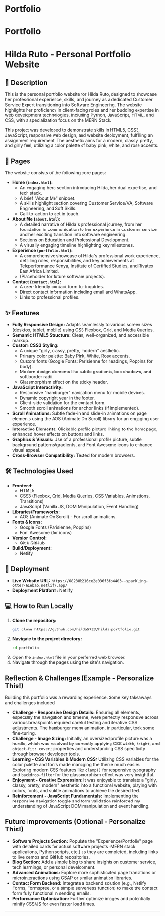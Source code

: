 # Portfolio
# Portfolio
# Hilda Ruto - Personal Portfolio Website

## 📜 Description

This is the personal portfolio website for Hilda Ruto, designed to showcase her professional experience, skills, and journey as a dedicated Customer Service Expert transitioning into Software Engineering. The website highlights her proficiency in client-facing roles and her budding expertise in web development technologies, including Python, JavaScript, HTML, and CSS, with a specialization focus on the MERN Stack.

This project was developed to demonstrate skills in HTML5, CSS3, JavaScript, responsive web design, and website deployment, fulfilling an assignment requirement. The aesthetic aims for a modern, classy, pretty, and girly feel, utilizing a color palette of baby pink, white, and rose accents.

## 📄 Pages

The website consists of the following core pages:

*   **Home (`index.html`):**
    *   An engaging hero section introducing Hilda, her dual expertise, and tech stack.
    *   A brief "About Me" snippet.
    *   A skills highlight section covering Customer Service/VA, Software Engineering, and Soft Skills.
    *   Call-to-action to get in touch.
*   **About Me (`about.html`):**
    *   A detailed narrative of Hilda's professional journey, from her foundation in communication to her experience in customer service and her exciting transition into software engineering.
    *   Sections on Education and Professional Development.
    *   A visually engaging timeline highlighting key milestones.
*   **Experience (`portfolio.html`):**
    *   A comprehensive showcase of Hilda's professional work experience, detailing roles, responsibilities, and key achievements at Teleperformance Kenya, Institute of Certified Studies, and Rivatex East Africa Limited.
    *   (Placeholder for future software projects).
*   **Contact (`contact.html`):**
    *   A user-friendly contact form for inquiries.
    *   Direct contact information including email and WhatsApp.
    *   Links to professional profiles.

## ✨ Features

*   **Fully Responsive Design:** Adapts seamlessly to various screen sizes (desktop, tablet, mobile) using CSS Flexbox, Grid, and Media Queries.
*   **Semantic HTML5 Structure:** Clean, well-organized, and accessible markup.
*   **Custom CSS3 Styling:**
    *   A unique "girly, classy, pretty, modern" aesthetic.
    *   Primary color palette: Baby Pink, White, Rose accents.
    *   Custom fonts (Google Fonts: Parisienne for headings, Poppins for body).
    *   Modern design elements like subtle gradients, box shadows, and soft border radii.
    *   Glassmorphism effect on the sticky header.
*   **JavaScript Interactivity:**
    *   Responsive "hamburger" navigation menu for mobile devices.
    *   Dynamic copyright year in the footer.
    *   Client-side validation for the contact form.
    *   Smooth scroll animations for anchor links (if implemented).
*   **Scroll Animations:** Subtle fade-in and slide-in animations on page elements using the AOS (Animate On Scroll) library for an engaging user experience.
*   **Interactive Elements:** Clickable profile picture linking to the homepage, enhanced hover effects on buttons and links.
*   **Graphics & Visuals:** Use of a professional profile picture, subtle background patterns/gradients, and Font Awesome icons to enhance visual appeal.
*   **Cross-Browser Compatibility:** Tested for modern browsers.

## 🛠️ Technologies Used

*   **Frontend:**
    *   HTML5
    *   CSS3 (Flexbox, Grid, Media Queries, CSS Variables, Animations, Transitions)
    *   JavaScript (Vanilla JS, DOM Manipulation, Event Handling)
*   **Libraries/Frameworks:**
    *   AOS (Animate On Scroll) - For scroll animations.
*   **Fonts & Icons:**
    *   Google Fonts (Parisienne, Poppins)
    *   Font Awesome (for icons)
*   **Version Control:**
    *   Git & GitHub
*   **Build/Deployment:**
    *   Netlify

## 🚀 Deployment

*   **Live Website URL:** `https://68238b216ce2e036f3bb4403--sparkling-otter-61ebab.netlify.app/` 
*   **Deployment Platform:** Netlify

## 💻 How to Run Locally

1.  **Clone the repository:**
    ```bash
    git clone https://github.com/hilda5723/hilda-portfolio.git 
    ```
2.  **Navigate to the project directory:**
    ```bash
    cd portfolio 
    ```
3.  Open the `index.html` file in your preferred web browser.
4.  Navigate through the pages using the site's navigation.

##  Reflection & Challenges (Example - Personalize This!)

Building this portfolio was a rewarding experience. Some key takeaways and challenges included:

*   **Challenge - Responsive Design Details:** Ensuring all elements, especially the navigation and timeline, were perfectly responsive across various breakpoints required careful testing and iterative CSS adjustments. The hamburger menu animation, in particular, took some fine-tuning.
*   **Challenge - Image Sizing:** Initially, an oversized profile picture was a hurdle, which was resolved by correctly applying CSS `width`, `height`, and `object-fit: cover;` properties and understanding CSS specificity through browser developer tools.
*   **Learning - CSS Variables & Modern CSS:** Utilizing CSS variables for the color palette and fonts made managing the theme much easier. Exploring modern CSS features like `clamp()` for responsive typography and `backdrop-filter` for the glassmorphism effect was very insightful.
*   **Enjoyment - Creative Expression:** It was enjoyable to translate a "girly, classy, pretty, modern" aesthetic into a functional website, playing with colors, fonts, and subtle animations to achieve the desired feel.
*   **Reinforcement - JavaScript Fundamentals:** Implementing the responsive navigation toggle and form validation reinforced my understanding of JavaScript DOM manipulation and event handling.

## Future Improvements (Optional - Personalize This!)

*   **Software Projects Section:** Populate the "Experience/Portfolio" page with detailed cards for actual software projects (MERN stack applications, Python scripts, etc.) as they are completed, including links to live demos and GitHub repositories.
*   **Blog Section:** Add a simple blog to share insights on customer service, tech learnings, or personal development.
*   **Advanced Animations:** Explore more sophisticated page transitions or microinteractions using GSAP or similar animation libraries.
*   **Contact Form Backend:** Integrate a backend solution (e.g., Netlify Forms, Formspree, or a simple serverless function) to make the contact form fully functional in sending emails.
*   **Performance Optimization:** Further optimize images and potentially minify CSS/JS for even faster load times.

---
